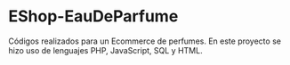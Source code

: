 # EShop-EauDeParfume
Códigos realizados para un Ecommerce de perfumes. En este proyecto se hizo uso de lenguajes PHP, JavaScript, SQL y HTML.

